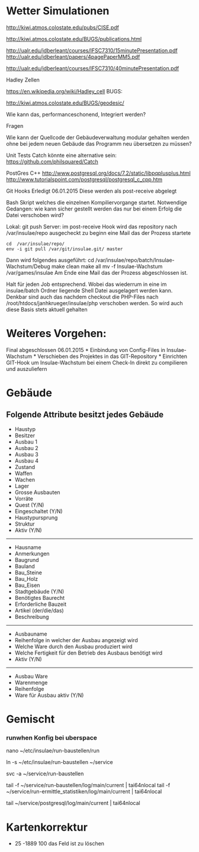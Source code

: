 # Wetter Simulationen


http://kiwi.atmos.colostate.edu/pubs/CISE.pdf

http://kiwi.atmos.colostate.edu/BUGS/publications.html


http://ualr.edu/jdberleant/courses/IFSC7310/15minutePresentation.pdf
http://ualr.edu/jdberleant/papers/4pagePaperMM5.pdf


http://ualr.edu/jdberleant/courses/IFSC7310/40minutePresentation.pdf


Hadley Zellen

https://en.wikipedia.org/wiki/Hadley_cell
BUGS:

http://kiwi.atmos.colostate.edu/BUGS/geodesic/


Wie kann das, performanceschonend, Integriert werden?


Fragen



Wie kann der Quellcode der Gebäudeverwaltung modular gehalten werden ohne bei jedem neuen Gebäude das Programm neu übersetzen zu müssen?



Unit Tests
Catch könnte eine alternative sein:
    https://github.com/philsquared/Catch




PostGres C++
http://www.postgresql.org/docs/7.2/static/libpqplusplus.html
http://www.tutorialspoint.com/postgresql/postgresql_c_cpp.htm


Git Hooks
Erledigt 06.01.2015
Diese werden als post-receive abgelegt


Bash Skript welches die einzelnen Kompiliervorgange startet. Notwendige Gedangen: wie kann sicher gestellt werden das nur bei einem Erfolg die Datei verschoben wird?


Lokal: git push
Server: im post-receive Hook wird das repository nach /var/insulae/repo ausgecheckt
    zu beginn eine Mail das der Prozess startete


    cd  /var/insulae/repo/
    env -i git pull /var/git/insulae.git/ master


Dann wird folgendes ausgeführt:
    cd /var/insulae/repo/batch/Insulae-Wachstum/Debug
    make clean
    make all
    mv -f Insulae-Wachstum /var/games/insulae
    Am Ende eine Mail das der Prozess abgeschlossen ist.


Halt für jeden Job entsprechend. Wobei das wiederrum in eine im insulae/batch Ordner liegende Shell Datei ausgelagert werden kann.
Denkbar sind auch das nachdem checkout die PHP-Files nach /root/htdocs/janhkrueger/insulae/php verschoben werden. So wird auch diese Basis stets aktuell gehalten


# Weiteres Vorgehen:
Final abgeschlossen 06.01.2015
    * Einbindung von Config-Files in Insulae-Wachstum
    * Verschieben des Projektes in das GIT-Repository
    * Einrichten GIT-Hook um Insulae-Wachstum bei einem Check-In direkt zu compilieren und auszuliefern






# Gebäude


## Folgende Attribute besitzt jedes Gebäude
* Haustyp
* Besitzer
* Ausbau 1
* Ausbau 2
* Ausbau 3
* Ausbau 4
* Zustand
* Waffen
* Wachen
* Lager
* Grosse Ausbauten
* Vorräte
* Quest (Y/N)
* Eingeschaltet (Y/N)
* Haustypursprung
* Struktur
* Aktiv (Y/N)
---
* Hausname
* Anmerkungen
* Baugrund
* Bauland
* Bau_Steine
* Bau_Holz
* Bau_Eisen
* Stadtgebäude (Y/N)
* Benötigtes Baurecht
* Erforderliche Bauzeit
* Artikel (der/die/das)
* Beschreibung
---
* Ausbauname
* Reihenfolge in welcher der Ausbau angezeigt wird
* Welche Ware durch den Ausbau produziert wird
* Welche Fertigkeit für den Betrieb des Ausbaus benötigt wird
* Aktiv  (Y/N)
---
* Ausbau Ware
* Warenmenge
* Reihenfolge
* Ware für Ausbau aktiv  (Y/N)






# Gemischt


### runwhen Konfig bei uberspace
nano ~/etc/insulae/run-baustellen/run


ln -s ~/etc/insulae/run-baustellen ~/service


svc -a ~/service/run-baustellen


tail -f ~/service/run-baustellen/log/main/current | tai64nlocal
tail -f ~/service/run-ermittle_statistiken/log/main/current |  tai64nlocal


tail ~/service/postgresql/log/main/current | tai64nlocal




# Kartenkorrektur
* 25 -1889 100 das Feld ist zu löschen
